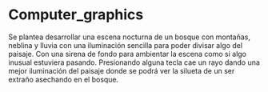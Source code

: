 # Computer_graphics

Se plantea desarrollar una escena nocturna de un bosque con montañas, neblina y lluvia con una iluminación sencilla para poder divisar algo del paisaje. Con una sirena de fondo para ambientar la escena como si algo inusual estuviera pasando. 
Presionando alguna tecla cae un rayo dando una mejor iluminación del paisaje donde se podrá ver la silueta de un ser extraño asechando en el bosque.
 
